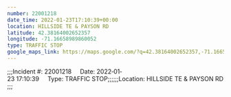 ```yaml
---
number: 22001218
date_time: 2022-01-23T17:10:39+00:00
location: HILLSIDE TE & PAYSON RD
latitude: 42.38164002652357
longitude: -71.16658989860052
type: TRAFFIC STOP
google_maps_link: https://maps.google.com/?q=42.38164002652357,-71.16658989860052
---
```


;;;Incident #: 22001218     Date: 2022‐01‐23 17:10:39     Type: TRAFFIC STOP;;;;;;Location: HILLSIDE TE & PAYSON RD;;;
